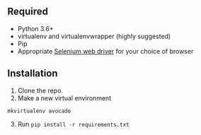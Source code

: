 ## Required
- Python 3.6+
- virtualenv and virtualenvwrapper (highly suggested)
- Pip
- Appropriate [Selenium web driver](https://selenium-python.readthedocs.io/installation.html#drivers) for your choice of browser

## Installation
1. Clone the repo.
2. Make a new virtual environment
```
mkvirtualenv avocado
```
3. Run `pip install -r requirements.txt`
